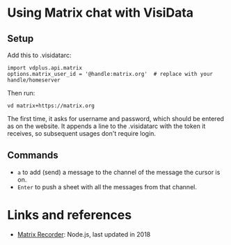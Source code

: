 # Using Matrix chat with VisiData

## Setup

Add this to .visidatarc:

    import vdplus.api.matrix
    options.matrix_user_id = '@handle:matrix.org'  # replace with your handle/homeserver

Then run:

    vd matrix+https://matrix.org

The first time, it asks for username and password, which should be entered as on the website.
It appends a line to the .visidatarc with the token it receives, so subsequent usages don't require login.

## Commands

- `a` to add (send) a message to the channel of the message the cursor is on.
- `Enter` to push a sheet with all the messages from that channel.


# Links and references

- [Matrix Recorder](https://gitlab.com/argit/matrix-recorder/): Node.js, last updated in 2018
